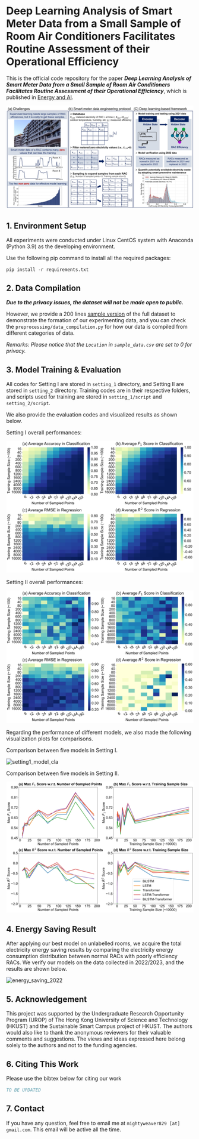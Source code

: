 # Deep Learning Analysis of Smart Meter Data from a Small Sample of Room Air Conditioners Facilitates Routine Assessment of their Operational Efficiency

This is the official code repository for the paper
***Deep Learning Analysis of Smart Meter Data from a Small Sample of Room Air Conditioners Facilitates Routine Assessment of their Operational Efficiency***, which is published in [Energy and AI](https://www.sciencedirect.com/journal/energy-and-ai).

![overview](./demo/overview.jpg)

## 1. Environment Setup

All experiments were conducted under Linux CentOS system with Anaconda (Python 3.9) as the developing environment.

Use the following pip command to install all the required packages:

```commandline
pip install -r requirements.txt
```

## 2. Data Compilation


***Due to the privacy issues, the dataset will not be made open to public.***

However, we provide a 200
lines [sample version](https://github.com/MighTy-Weaver/SMD4RAC_Detection/blob/main/sample_data.csv) of the
full dataset to demonstrate the formation of our experimenting data, and you can check
the `preprocessing/data_compilation.py` for how our data is compiled from different categories of data.

*Remarks: Please notice that the `Location` in `sample_data.csv` are set to 0 for privacy.*

## 3. Model Training & Evaluation

All codes for Setting I are stored in `setting_1` directory, and Setting II are stored
in `setting_2` directory. Training codes are in their respective folders, and scripts used for training are stored
in `setting_1/script` and `setting_2/script`.

We also provide the evaluation codes and visualized results as shown below.

Setting I overall performances:

![setting1](./demo/SettingI_all.jpg)

Setting II overall performances:

![setting2](./demo/SettingII_all.jpg)

Regarding the performance of different models, we also made the following visualization plots for comparisons.

Comparison between five models in Setting I.

![setting1_model_cla](./demo/SettingI_model_both_tasks.jpg)

Comparison between five models in Setting II.

![setting2_model_cla](./demo/SettingII_model_both_tasks.jpg)

## 4. Energy Saving Result

After applying our best model on unlabelled rooms, we acquire the total electricity energy saving results by comparing
the electricity energy consumption distribution between normal RACs with poorly efficiency RACs.
We verify our models on the data collected in 2022/2023, and the results are shown below.

![energy_saving_2022](./2022_2023_verification/22-23_efficiency_comparison.png)

## 5. Acknowledgement

This project was supported by the Undergraduate Research Opportunity Program (UROP) of The Hong Kong University of
Science and Technology (HKUST) and the Sustainable Smart Campus project of HKUST. The authors would also like to thank
the anonymous reviewers for their valuable comments and suggestions. The views and ideas expressed here belong solely to
the authors and not to the funding agencies.

## 6. Citing This Work
Please use the bibtex below for citing our work
```bibtex
TO BE UPDATED
```

## 7. Contact

If you have any question, feel free to email me at `mightyweaver829 [at] gmail.com`. This email will be active all the
time. 
